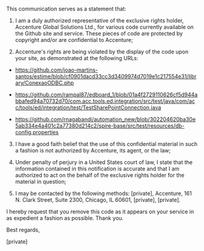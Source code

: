 This communication serves as a statement that:

1. I am a duly authorized representative of the exclusive rights holder, Accenture Global Solutions Ltd., for various code currently available on the Github site and service. These pieces of code are protected by copyright and/or are confidential to Accenture;

2. Accenture's rights are being violated by the display of the code upon your site, as demonstrated at the following URLs:

* https://github.com/joao-martins-santos/estime/blob/cf0901dacd33cc3d3409974d7019e1c217554e31/library/ConexaoODBC.php

* https://github.com/rampal87/edboard_1/blob/01a4f2729110626cf5d944abbafed94a70732d70/com.acc.tools.ed.integration/src/test/java/com/acc/tools/ed/integration/test/TestSharePointConnection.java

* https://github.com/rnagabandi/automation_new/blob/302204620ba30e5ab334e4a401c2a77380d214c2/spire-base/src/test/resources/db-config.properties

3. I have a good faith belief that the use of this confidential material in such a fashion is not authorized by Accenture, its agent, or the law;

4. Under penalty of perjury in a United States court of law, I state that the information contained in this notification is accurate and that I am authorized to act on the behalf of the exclusive rights holder for the material in question;

5. I may be contacted by the following methods: [private], Accenture, 161 N. Clark Street, Suite 2300, Chicago, IL 60601, [private], [private].

I hereby request that you remove this code as it appears on your service in as expedient a fashion as possible. Thank you.

Best regards,

[private]
